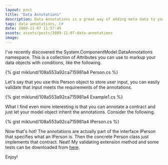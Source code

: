 ```yaml
---
layout: post
title: "Data Annotations"
description: Data Annotations is a great way of adding meta data to your model classes. This can be done to help persisting the model in the database or serialize it for a SOAP envelope.
tags: data annotations, C#
date: 2009-11-07 11:57:49
assets: assets/posts/2009-11-07-data-annotations
image: 
---
```


I've recently discovered the System.ComponentModel.DataAnnotations namespace. This is a collection of Attributes you can use to markup your data objects with conditions, like the following.

{% gist miklund/108a553a92ca715981a4 Person.cs %}

Let's say that you use this Person object to store user input, you can easily validate that input meets the requirements of the annotations.

{% gist miklund/108a553a92ca715981a4 Example1.cs %}

What I find even more interesting is that you can annotate a contract and just let your model object inherit the annotations. Consider the following.

{% gist miklund/108a553a92ca715981a4 IPerson.cs %}

Now that's hot! The annotations are actually part of the interface IPerson that specifies what an IPerson is. Then the concrete Person class just implements that contract. Neat!  My validating extension method and some tests can be downloaded from [here](/assets/posts/2009-11-07-data-annotations/MintDataAnnotations.zip ".NET Data Annotations").

Enjoy!
